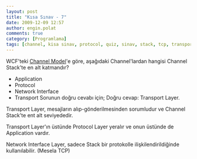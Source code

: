 ```yaml
---
layout: post
title: "Kısa Sınav - 7"
date: 2009-12-09 12:57
author: engin.polat
comments: true
category: [Programlama]
tags: [channel, kisa sinav, protocol, quiz, sinav, stack, tcp, transport, wcf]
---
```

WCF'teki <a title="MSDN: WCF Channel Model" href="http://msdn.microsoft.com/en-us/library/ms729840.aspx" target="_blank" rel="noopener">Channel Model</a>'e göre, aşağıdaki Channel'lardan hangisi Channel Stack'te en alt katmandır?


*   Application
*   Protocol
*   Network Interface
*   Transport
Sorunun doğru cevabı için; <!--more-->Doğru cevap: Transport Layer.

Transport Layer, mesajların alıp-gönderilmesinden sorumludur ve Channel Stack'te ent alt seviyededir.

Transport Layer'ın üstünde Protocol Layer yeralır ve onun üstünde de Application vardır.

Network Interface Layer, sadece Stack bir protokolle ilişkilendirildiğinde kullanılabilir. (Mesela TCP)

